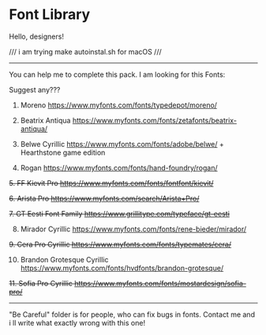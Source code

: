 # Font Library

Hello, designers! 

/// i am trying make autoinstal.sh for macOS ///

------------------------------------------------------------------------------------------------------------------------
You can help me to complete this pack.
I am looking for this Fonts:

Suggest any???

1. Moreno						https://www.myfonts.com/fonts/typedepot/moreno/

2. Beatrix Antiqua				https://www.myfonts.com/fonts/zetafonts/beatrix-antiqua/

3. Belwe Cyrillic				https://www.myfonts.com/fonts/adobe/belwe/ + Hearthstone game edition 

4. Rogan						https://www.myfonts.com/fonts/hand-foundry/rogan/

<del> 5. FF Kievit Pro			https://www.myfonts.com/fonts/fontfont/kievit/ </del>

<del> 6. Arista Pro				https://www.myfonts.com/search/Arista+Pro/ </del>

<del> 7. GT Eesti Font Family	https://www.grillitype.com/typeface/gt-eesti </del> 

8. Mirador Cyrillic				https://www.myfonts.com/fonts/rene-bieder/mirador/

<del> 9. Cera Pro	Cyrillic	https://www.myfonts.com/fonts/typemates/cera/ </del>

10. Brandon Grotesque Cyrillic	https://www.myfonts.com/fonts/hvdfonts/brandon-grotesque/

<del> 11. Sofia Pro Cyrillic	https://www.myfonts.com/fonts/mostardesign/sofia-pro/ </del>
	
------------------------------------------------------------------------------------------------------------------------

"Be Careful" folder is for people, who can fix bugs in fonts. Contact me and i ll write what exactly wrong with this one!